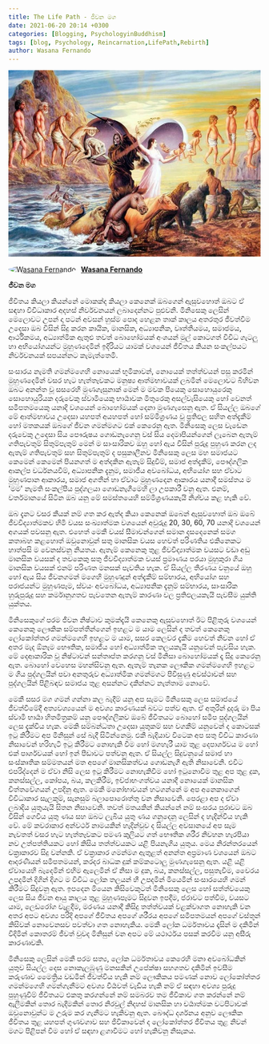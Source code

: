 ```yaml
---
title: The Life Path - ජීවන මග
date: 2021-06-20 20:14 +0300
categories: [Blogging, PsychologyinBuddhism]
tags: [blog, Psychology, Reincarnation,LifePath,Rebirth]
author: Wasana Fernando
---
```


![Desktop View](assets/LP.jpg)


<div style="display: flex; align-items: center;">
  <a href="https://www.linkedin.com/in/wasana-fernando-37870295/" target="_blank">
    <img src="https://media.licdn.com/dms/image/v2/D4D03AQGqmZMF-iRUqA/profile-displayphoto-shrink_200_200/B4DZZtGoXmGcAY-/0/1745587183368?e=1755734400&v=beta&t=vnDv5XHSj2TDWWcWCZklt1uhS4tbSnotW3C0_AVa1y0" alt="Wasana Fernando" width="50" height="50" style="border-radius: 50%; margin-right: 10px;">
  </a>
  <a href="https://www.linkedin.com/in/wasana-fernando-37870295/" target="_blank" style="font-weight: bold;">Wasana Fernando</a>
</div>



**ජීවන මග**


ජීවිතය කියලා කියන්නේ මොකක්ද කියලා කෙනෙක් ඔබගෙන් ඇසුවහොත් ඔබට ඒ සඳහා විවිධාකාර අදහස් නිර්වචනයන් ලබාදෙන්නට පුළුවනි. මිනිසෙකු ලෙසින් මෙලොවට උපන් දා පටන් අවසන් හුස්ම පොද හෙළන තාක් කාලය අතරතුර ජීවත්වීම උදෙසා ඔබ විසින් සිදු කරන කායික, මානසික, අධ්‍යාපනික, වෘත්තීයමය, සමාජමය, ආර්ථිකමය, අධ්‍යාත්මික ඇතුළු තවත් බොහෝමයක් අංශයන් මුල් කොටගත් විවිධ ගැටලු හා අභියෝගයන්ට මුහුණදෙමින් ඉදිරියට යාමක් වශයෙන් ජීවිතය කියන සංකල්පයට නිර්වචනයක් සපයන්නට කැමැත්තෙමි.

සංසාරය නැමති ගමන්මගෙහි නොයෙක් භූමිකාවන්, නොයෙක් තත්ත්වයන් පසු කරමින් මුහුණදෙමින් වසර හැට හැත්තෑවකට මනුෂ්‍ය ආත්මභාවයක් ලබමින් මෙලොවට බිහිවන ඔබට අනන්ත වූ සසරෙහි මුණගැසුනාක් මෙන් ම මවක පියෙකු සොහොයුරෙකු සොහොයුරියක දරුවෙකු ස්වාමියෙකු භාර්‍යාවක මිතුරෙකු අසල්වැසියෙකු හෝ වෙනත් සමීපතමයෙකු යනාදි වශයෙන් බොහෝමයක් දෙනා මුණගැසෙනු ඇත. ඒ සියල්ල ඔබගේ මේ ආත්මභාවය උදෙසා යහපත් අයහපත් හෝ සම්මිශ්‍රණය වූ ප්‍රතිඵල සහිත අත්දැකීම් හෝ මතකයක් ඔබගේ ජීවන ගමන්මගට එක් කෙරෙනු ඇත. මිනිසෙකු ලෙස වැඩෙන දරුවෙකු උදෙසා සිය පෞරුෂය ගොඩනැගෙනු වස් සිය දෙමාපියන්ගෙන් ලැබෙන ඇතැම් ගතිපැවතුම් සිතුම්පැතුම් මෙන් ම සාංසාරිකව ඔහු හෝ ඇය විසින් පුරුදු පුහුණ කරන ලද ඇතැම් ගතිපැවතුම් සහ සිතුම්පැතුම් ද පසුකාලීනව මිනිසෙකු ලෙස මහ සමාජයට කෙමෙන් කෙමෙන් පියනගත් ම අත්දකින ඇතැම් සිදුවීම්, සමාජ අත්දැකීම්, පෞද්ගලික ආකල්ප වර්ධනයවීම්, අධ්‍යාපනික දැනුම, සමාජීය අවබෝධය, අභියෝග සහ ඒවාට මුහුණපාන ආකාරය, සමාජ අගතීන් හා ඒවාට මුහුණදෙන ආකාරය යනාදී සමස්තය ම 'මම' නැමති සංකල්පීය පුද්ගලයා ගොඩනැගීමෙහි ලා උපකාරී වනු ඇත. එනම්, වර්තමානයේ සිටින ඔබ යනු මේ සමස්තයෙහි සම්මිශ්‍රණයකැයි නිශ්චය කළ හැකි වේ.

ඔබ දැනට වසර කීයක් නම් ගත කර ඇත්ද කියා කෙනෙක් ඔබෙන් ඇසුවහොත් ඔබ ඔබේ ජීවවිද්‍යාත්මකව හිමි වයස සංඛ්‍යාත්මක වශයෙන් අවුරුදු 20, 30, 60, 70 යනාදි වශයෙන් අගයක් පවසනු ඇත. එහෙත් මෙකී වයස් සීමාවන්ගෙන් සමාන දසදෙනෙක් සමග කතාබහ කළහොත් ඔවුනොවුන් සතු මානසික වයස හෙවත් පරිණතිය එකිනෙකට හාත්පසි ම වෙනස්වනු නියතය. ඇතැම් කෙනෙකු තුළ ජීවවිද්‍යාත්මක වයසට වඩා අඩු මානසික වයසක් ද තවකෙකු සතු ජීවවිද්‍යාත්මක වයස් ප්‍රමාණය පරයා මුහුකුරා ගිය මානසික වයසක් එනම් පරිණත මනසක් පැවතිය හැක. ඒ සියල්ල තීරණය වනුයේ ඔහු හෝ ඇය සිය ජීවනගමන් මගෙහි මුහුණදුන් අත්දැකීම් සම්භාරය, අභියෝග සහ පරාජයන්ට මුහුණපෑම, ස්වයං අවබෝධය, අධ්‍යාපනික දැනුම් සම්භාරය, සාංසාරික හුරුපුරුදු සහ කර්මානුගතව පැවතෙන ඇතැම් කාරණා වල ප්‍රතිඵලයකැයි පැවසීම යුක්ති යුක්තය.

මිනිසෙකුගේ පරම ජීවන නිෂ්ටාව කුමක්දැයි කෙනෙකු ඇසුවහොත් ඊට පිළිතුරු වශයෙන් කෙනෙකු ලෞකික සම්පත්තීන්ගෙන් ඉහළට ම යාම ලෙසින් ද තවත් කෙනෙකු ලෝකෝත්තර ගමන්මගෙහි ඉහළට ම යාම, සසර කෙලවර දැකීම හෙවත් නිවන හෝ ඒ අතර මැද ඕනෑම භෞතික, සමාජීය හෝ අධ්‍යාත්මික තලයකැයි යනුවෙන් පැවසිය හැක. මේ දෙආකාරික වූ නිෂ්ටාවන් සන්තෘප්ත කරගනු වස් මිනිසා බොහෝමයක් දෑ සිදු කෙරෙනු ඇත. බොහෝ වෙහෙස මහන්සිවනු ඇත. ඇතැම් තැනක ලෞකික ගමන්මගෙහි ඉහළට ම ගිය පුද්ගලයින් පවා අනතුරුව අධ්‍යාත්මික ගමන්මගට පිවිසුණු අවස්ථාවන් සහ පුද්ගලයින් පිළිබඳව සමාජය තුළ අසන්නට දකින්නට නැත්තාම නොවේ.

මෙකී සසර මග ගමන් ගන්නා කල බැදීම් යනු අප සැමට මිනිසෙකු ලෙස සමාජයේ ජීවත්වීමේදී අත්‍යවශ්‍යයෙන් ම අවශ්‍ය කාරණයක් බවට පත්ව ඇත. ඒ අතුරින් දූදරු මා පිය ස්වාමි භාර්‍යා හිතමිත්‍රකම් යනු පෞද්ගලිකව ඔබේ ජීවිතයට බොහෝ සමීප පුද්ගලයින් ලෙස දැක්විය හැක. මෙකි සම්බන්ධතා උදෙසා යුතුකම් සහ වගකීම් යනුවෙන් ද කොටසක් ඉටු කිරීමට අප මිනිසුන් සේ බැදී සිටින්නෙමු. එකී බැදියාව විටෙක අප සතු විවිධ කාරණා නිසාවෙන් හරිහැටි ඉටු කිරීමට නොහැකි වීම හෝ මගහැරී යාම තුළ දෙපාර්ශවය ම හෝ එක් පාර්ශවයක් හෝ ඉන් පීඩාවට පත්වනු ඇත. ඒ සියල්ල සිදුවනුයේ සමාජ හා සංස්කෘතික සම්මතයන් මත අපගේ මානසිකත්වය ගොඩනැගී ඇති නිසාවෙනි. එවිට එපරිද්දෙන් ම ඒවා නිසි ලෙස ඉටු කිරීමට නොහැකිවීම හෝ ඉටුනොවීම තුළ අප තුළ දුක, කනස්සල්ල, කෝපය, බය, කලකිරීම, ඉච්ජාභංගත්වය යනාදී නොයෙක් මානසික චිත්තවේගයන් උපදිනු ඇත. මෙකී මනෝභාවයන් හටගන්නේ ම අප අනෙකාගෙන් විවිධාකාර සැලකුම්, සැනසුම් බලාපොරොත්තු වන නිසාවෙනි. පෙරළා අප ද ඒවා ලබාදිය යුතුයැයි සිතන නිසාවෙනි. තවත් මතයකින් කියන්නේ නම් සංසරය පුරාවට ඔබ විසින් ගෙවිය යුතු ණය සහ ඔබට ලැබිය යුතු ණය ගනුදෙනු ලෙසින් ද හැදින්විය හැකි වේ. මේ කවරාකාර අන්වර්ථ නාමයකින් හැදින්වුව ද සියල්ල අවසානයේ අප සැම නැවතත් වසර හැට හැත්තෑවකට පමණ කුලියට ගත් භෞතික ශරීර නිවහන හැරපියා නව උත්පත්තියකට හෝ කිසිය තත්ත්වයකට යළි පියනැගිය යුතුය. මෙය නිරන්තරයෙන් චක්‍රාකාරව සිදු වන්නකි. ඒ චක්‍රාකාර ගමන්මග ඇතුළත් අනන්ත අප්‍රමාණ වශයෙන් ඔබට ආදරණීයන් සමීපතමයන්, කරදර බාධක දුක් කම්කටොලු මුණගැසෙනු ඇත. යළි යළි ඒවායෙහි බැදෙමින් එහිම ඇලෙමින් ඒ නිසා ම දුක, බය, කනස්සල්ල, පසුතැවීම, වෛරය උපදමින් දිගින් දිගට ම විවිධ ලෝක තලයන් හී උපදමින් මියෙමින් සංසාරයෙහි ගමන් කිරීමට සිදුවනු ඇත. ඉපදෙන මියෙන කිසිවෙකුටත් මිනිසෙකු ලෙස හෝ සත්ත්වයෙකු ලෙස සිය ජීවන ආයු කාලය තුළ මුහුණපෑමට සිදුවන ඉපදීම, ජරාවට පත්වීම, වයසට යාම, ලෙඩරෝග වැළදීම, මරණය යනාදී කිසිදු තත්ත්වයක් වළක්වාගත නොහැකි වන අතර අපට අවශ්‍ය පරිදි අපගේ ජීවිතය අපගේ ශරීරය අපගේ සමීපතමයන් අපගේ වස්තූන් කිසිවක් නොවෙනසව පවත්වා ගත නොහැකිය. මෙකී ලෝක ධර්මතාවය දෑසින් ම දකිමින් විදිමින් කොතරම් ජීවත් වුවද මිනිසුන් වන අපට මේ යථාර්ථය පසක් කරවීම යනු අසීරු කාරණාවකි.

මිනිසෙකු ලෙසින් මෙකී පරම සත්‍ය, ලෝක ධර්මතාවය කෙරෙහි මනා අවබෝධකින් යුතුව සියල්ල දෙස නොකැලඹුණු මනසකින් උපේක්ෂා සහගතව දකිමින් ඉවසීම කරුණාව මෛත්‍රිය වඩමින් ජීවත්විය හැකි නම් ලෞකිකය පමණක් නොව ලෝකෝත්තර ගමන්මගෙහි ගමන්ගැනීමට අවශ්‍ය වීර්‍යවත් වැඩිය හැකි නම් ඒ සඳහා අවශ්‍ය පුරුදු පුහුණුවීම් ජීවිතයට එකතු කරගන්නේ නම් සමබරව තම ජීවිකාව ගත කරන්නේ නම් ඇලීමකින් තොර බැදීමකින් තොර නිරවුල් නිදහස් මානසික හා චර්‍යාත්මක වටපිටාවක් ඔවුනොවුන්ට ම උරුම කර ගැනීමට හැකිවනු ඇත. බෞද්ධ දර්ශනය අනුව ලෞකික ජීවිතය තුළ යහපත් ගුණවගාව සහ ජිවිකාවෙන් ද ලෝකෝත්තර ජීවිතය තුළ නිවන් මගට පිළිපන් වීම හෝ ඒ සඳහා ළගාවීමට හෝ හැකිවනු නිසැකය.